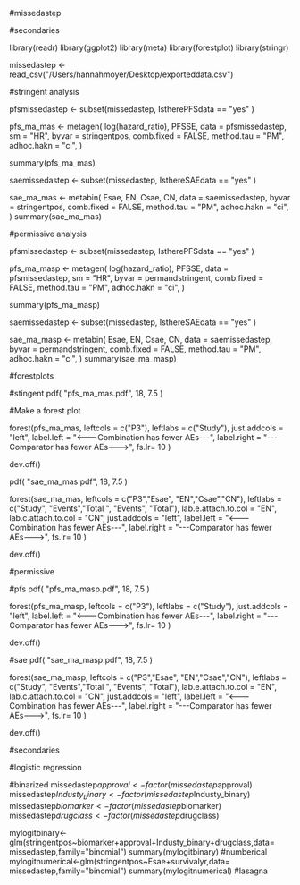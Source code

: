 #missedastep

#secondaries


library(readr)
library(ggplot2)
library(meta)
library(forestplot)
library(stringr)

missedastep <- read_csv("/Users/hannahmoyer/Desktop/exporteddata.csv")

#stringent analysis 

pfsmissedastep <- subset(missedastep, IstherePFSdata == "yes" )

pfs_ma_mas <- metagen(
  log(hazard_ratio),
  PFSSE,
  data = pfsmissedastep,
  sm = "HR",
  byvar = stringentpos,
  comb.fixed = FALSE,
  method.tau = "PM", 
  adhoc.hakn = "ci",
)

summary(pfs_ma_mas)

saemissedastep <- subset(missedastep, IsthereSAEdata == "yes" )


sae_ma_mas <- metabin(
  Esae,
  EN,
  Csae,
  CN,
  data = saemissedastep, 
  byvar = stringentpos,
  comb.fixed = FALSE,
  method.tau = "PM", 
  adhoc.hakn = "ci",
)
summary(sae_ma_mas)

#permissive analysis 

pfsmissedastep <- subset(missedastep, IstherePFSdata == "yes" )

pfs_ma_masp <- metagen(
  log(hazard_ratio),
  PFSSE,
  data = pfsmissedastep,
  sm = "HR",
  byvar = permandstringent,
  comb.fixed = FALSE,
  method.tau = "PM", 
  adhoc.hakn = "ci",
)

summary(pfs_ma_masp)

saemissedastep <- subset(missedastep, IsthereSAEdata == "yes" )


sae_ma_masp <- metabin(
  Esae,
  EN,
  Csae,
  CN,
  data = saemissedastep, 
  byvar = permandstringent,
  comb.fixed = FALSE,
  method.tau = "PM", 
  adhoc.hakn = "ci",
)
summary(sae_ma_masp)

#forestplots 

#stingent 
pdf(
  "pfs_ma_mas.pdf",
  18,
  7.5
)

#Make a forest plot

forest(pfs_ma_mas,
       leftcols = c("P3"),
       leftlabs = c("Study"),
       just.addcols = "left",
       label.left = "<---Combination has fewer AEs---", 
       label.right = "---Comparator has fewer AEs--->", 
       fs.lr= 10
)

dev.off()

pdf(
  "sae_ma_mas.pdf",
  18,
  7.5
)

forest(sae_ma_mas,
       leftcols = c("P3","Esae", "EN","Csae","CN"),
       leftlabs = c("Study", "Events","Total ", "Events", "Total"),
       lab.e.attach.to.col = "EN",
       lab.c.attach.to.col = "CN",
       just.addcols = "left",
       label.left = "<---Combination has fewer AEs---", 
       label.right = "---Comparator has fewer AEs--->", 
       fs.lr= 10
)

dev.off()




#permissive

#pfs
pdf(
  "pfs_ma_masp.pdf",
  18,
  7.5
)


forest(pfs_ma_masp,
       leftcols = c("P3"),
       leftlabs = c("Study"),
       just.addcols = "left",
       label.left = "<---Combination has fewer AEs---", 
       label.right = "---Comparator has fewer AEs--->", 
       fs.lr= 10
)

dev.off()

#sae
pdf(
  "sae_ma_masp.pdf",
  18,
  7.5
)


forest(sae_ma_masp,
       leftcols = c("P3","Esae", "EN","Csae","CN"),
       leftlabs = c("Study", "Events","Total ", "Events", "Total"),
       lab.e.attach.to.col = "EN",
       lab.c.attach.to.col = "CN",
       just.addcols = "left",
       label.left = "<---Combination has fewer AEs---", 
       label.right = "---Comparator has fewer AEs--->", 
       fs.lr= 10
)

dev.off()

#secondaries 

#logistic regression 

#binarized
missedastep$approval<-factor(missedastep$approval)
missedastep$Industy_binary<-factor(missedastep$Industy_binary)
missedastep$biomarker<-factor(missedastep$biomarker)
missedastep$drugclass<-factor(missedastep$drugclass)

mylogitbinary<-glm(stringentpos~biomarker+approval+Industy_binary+drugclass,data= missedastep,family="binomial")
summary(mylogitbinary)
#numberical
mylogitnumerical<-glm(stringentpos~Esae+survivalyr,data= missedastep,family="binomial")
summary(mylogitnumerical)
#lasagna



